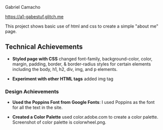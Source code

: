Gabriel Camacho

https://a1-gabestuf.glitch.me

This project shows basic use of html and css to create a simple "about me" page.

## Technical Achievements

- **Styled page with CSS** changed font-family, background-color, color, margin, padding, border, & border-radius styles for certain elements including the body, h1, h2, div, img, and p elements.

- **Experiment with other HTML tags** added img tag

### Design Achievements

- **Used the Poppins Font from Google Fonts**: I used Poppins as the font for all the text in the site.

- **Created a Color Palette** used color.adobe.com to create a color palette. Screenshot of color palette is colorwheel.png.
